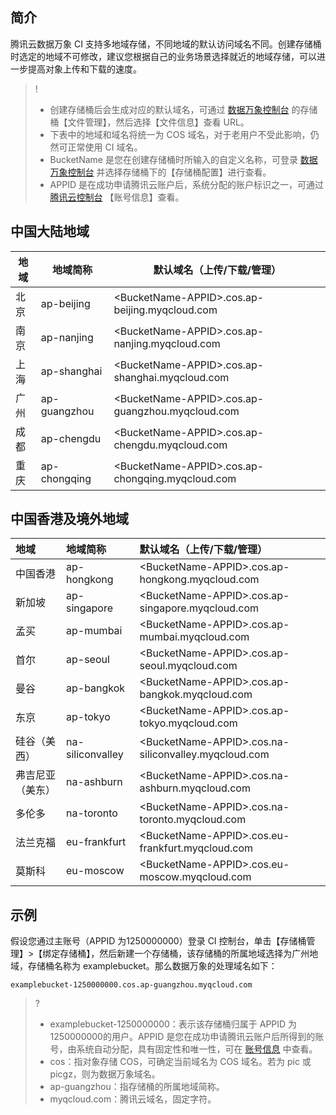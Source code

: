 ## 简介

腾讯云数据万象 CI 支持多地域存储，不同地域的默认访问域名不同。创建存储桶时选定的地域不可修改，建议您根据自己的业务场景选择就近的地域存储，可以进一步提高对象上传和下载的速度。


>!
> - 创建存储桶后会生成对应的默认域名，可通过 [数据万象控制台](https://console.cloud.tencent.com/ci/bucket) 的存储桶【文件管理】，然后选择【文件信息】查看 URL。
> - 下表中的地域和域名将统一为 COS 域名，对于老用户不受此影响，仍然可正常使用 CI 域名。
> - BucketName 是您在创建存储桶时所输入的自定义名称，可登录 [数据万象控制台](https://console.cloud.tencent.com/ci/bucket)  并选择存储桶下的【存储桶配置】进行查看。
> - APPID 是在成功申请腾讯云账户后，系统分配的账户标识之一，可通过 [腾讯云控制台](https://console.cloud.tencent.com/developer) 【账号信息】查看。


## 中国大陆地域
| 地域         |   地域简称 | 默认域名（上传/下载/管理）            |
| ------------ | ---|-------|
| 北京 |     ap-beijing        |     &lt;BucketName-APPID&gt;.cos.ap-beijing.myqcloud.com   | 
|南京|       ap-nanjing         |    &lt;BucketName-APPID&gt;.cos.ap-nanjing.myqcloud.com   | 
| 上海 |       ap-shanghai       |   &lt;BucketName-APPID&gt;.cos.ap-shanghai.myqcloud.com  |
| 广州 |     ap-guangzhou          |   &lt;BucketName-APPID&gt;.cos.ap-guangzhou.myqcloud.com | 
| 成都 |     ap-chengdu          |   &lt;BucketName-APPID&gt;.cos.ap-chengdu.myqcloud.com   | 
| 重庆 |     ap-chongqing          |      &lt;BucketName-APPID&gt;.cos.ap-chongqing.myqcloud.com  |


## 中国香港及境外地域


| 地域     | 地域简称 |    默认域名（上传/下载/管理）                              |
| :------- | :------------------------------| :------------------------------------- |
| 中国香港 |  ap-hongkong|   &lt;BucketName-APPID&gt;.cos.ap-hongkong.myqcloud.com |
| 新加坡  |  ap-singapore|       &lt;BucketName-APPID&gt;.cos.ap-singapore.myqcloud.com |
| 孟买    |  ap-mumbai   |  &lt;BucketName-APPID&gt;.cos.ap-mumbai.myqcloud.com |
|  首尔  |   ap-seoul  |     &lt;BucketName-APPID>.cos.ap-seoul.myqcloud.com  |
|  曼谷   | ap-bangkok  |    &lt;BucketName-APPID>.cos.ap-bangkok.myqcloud.com  |  
| 东京   |    ap-tokyo |   &lt;BucketName-APPID>.cos.ap-tokyo.myqcloud.com   |  
| 硅谷（美西）    | na-siliconvalley |  &lt;BucketName-APPID>.cos.na-siliconvalley.myqcloud.com  |
|  弗吉尼亚（美东）|  na-ashburn  |    &lt;BucketName-APPID>.cos.na-ashburn.myqcloud.com  |
| 多伦多  |    na-toronto  |     &lt;BucketName-APPID&gt;.cos.na-toronto.myqcloud.com  |
| 法兰克福    |   eu-frankfurt |  &lt;BucketName-APPID>.cos.eu-frankfurt.myqcloud.com   |
| 莫斯科   |  eu-moscow  |    &lt;BucketName-APPID&gt;.cos.eu-moscow.myqcloud.com   |



## 示例

假设您通过主账号（APPID 为1250000000）登录 CI 控制台，单击【存储桶管理】>【绑定存储桶】，然后新建一个存储桶，该存储桶的所属地域选择为广州地域，存储桶名称为 examplebucket。那么数据万象的处理域名如下：
```shell
examplebucket-1250000000.cos.ap-guangzhou.myqcloud.com
```

>?
>- examplebucket-1250000000：表示该存储桶归属于 APPID 为1250000000的用户。APPID 是您在成功申请腾讯云账户后所得到的账号，由系统自动分配，具有固定性和唯一性，可在 [账号信息](https://console.cloud.tencent.com/developer) 中查看。
>- cos：指对象存储 COS，可确定当前域名为 COS 域名。若为 pic 或 picgz，则为数据万象域名。
>- ap-guangzhou：指存储桶的所属地域简称。
>- myqcloud.com：腾讯云域名，固定字符。



